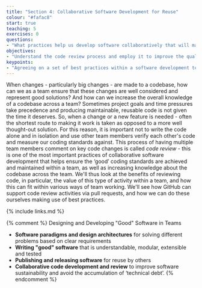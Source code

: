 ```yaml
---
title: "Section 4: Collaborative Software Development for Reuse"
colour: "#fafac8"
start: true
teaching: 5
exercises: 0
questions:
- "What practices help us develop software collaboratively that will make it easier for us and others to further develop and reuse it?"
objectives:
- "Understand the code review process and employ it to improve the quality of code."
keypoints:
- "Agreeing on a set of best practices within a software development team will help to improve your software's understandability, extensibility, testability, reusability and overall sustainability."
---
```


When changes - particularly big changes - are made to a codebase, how can we as a team ensure that these changes are well considered and represent good solutions?
And how can we increase the overall knowledge of a codebase across a team?
Sometimes project goals and time pressures take precedence and producing maintainable, reusable code is not given the
time it deserves. So, when a change or a new feature is needed - often the shortest route to making it work is taken
as opposed to a more well thought-out solution. For this reason, it is important not to write the code alone and in
isolation and use other team members verify each other's code and measure our coding standards against.
This process of having multiple team members comment on key code changes is called *code review* -
this is one of the most important practices of collaborative software development that helps ensure
the ‘good’ coding standards are achieved and maintained within a team, as well as increasing knowledge about the codebase across the team.
We'll thus look at the benefits of reviewing code,
in particular, the value of this type of activity within a team,
and how this can fit within various ways of team working.
We'll see how GitHub can support code review activities via pull requests,
and how we can do these ourselves making use of best practices.

{% include links.md %}


{% comment %}
Designing and Developing "Good" Software in Teams
- **Software paradigms and design architectures** for solving different problems based on clear requirements
- **Writing "good" software** that is understandable, modular, extensible and tested
- **Publishing and releasing software** for reuse by others
- **Collaborative code development and review** to improve software sustainability and avoid the accumulation of ‘technical debt’.
  {% endcomment %}
